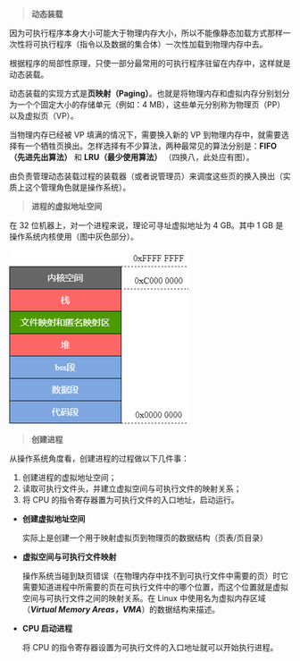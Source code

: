 > **动态装载**

因为可执行程序本身大小可能大于物理内存大小，所以不能像静态加载方式那样一次性将可执行程序（指令以及数据的集合体）一次性加载到物理内存中去。

根据程序的局部性原理，只使一部分最常用的可执行程序驻留在内存中，这样就是动态装载。

动态装载的实现方式是**页映射（Paging）**。也就是将物理内存和虚拟内存分别划分为一个个固定大小的存储单元（例如：4 MB），这些单元分别称为物理页（PP）以及虚拟页（VP）。

当物理内存已经被 VP 填满的情况下，需要换入新的 VP 到物理内存中，就需要选择有一个牺牲页换出。怎样选择有不少算法，两种最常见的算法分别是：**FIFO（先进先出算法）** 和 **LRU（最少使用算法）** （四换八，此处应有图）。

由负责管理动态装载过程的装载器（或者说管理员）来调度这些页的换入换出（实质上这个管理角色就是操作系统）。



> **进程的虚拟地址空间**

在 32 位机器上，对一个进程来说，理论可寻址虚拟地址为 4 GB。其中 1 GB 是操作系统内核使用（图中灰色部分）。

![](https://raw.githubusercontent.com/huibazdy/TyporaPicture/main/mem.png)



> **创建进程**

从操作系统角度看，创建进程的过程做以下几件事：

1. 创建进程的虚拟地址空间；
2. 读取可执行文件头，并建立虚拟空间与可执行文件的映射关系；
3. 将 CPU 的指令寄存器置为可执行文件的入口地址，启动运行。



* **创建虚拟地址空间**

  实际上是创建一个用于映射虚拟页到物理页的数据结构（页表/页目录）

  

* **虚拟空间与可执行文件映射**

  操作系统当碰到缺页错误（在物理内存中找不到可执行文件中需要的页）时它需要知道进程中所需要的页在可执行文件中的哪个位置，而这个位置就是虚拟空间与可执行文件之间的映射关系。在 Linux 中使用名为虚拟内存区域（***Virtual Memory Areas，VMA***）的数据结构来描述。



* **CPU 启动进程**

  将 CPU 的指令寄存器设置为可执行文件的入口地址就可以开始执行进程。
